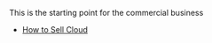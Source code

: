 This is the starting point for the commercial business

- [How to Sell Cloud](commercial/sellcloud.md)
